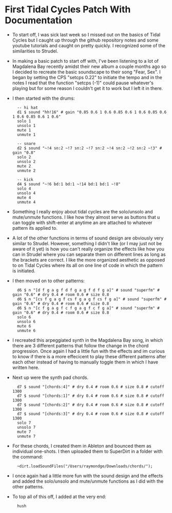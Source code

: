 # First Tidal Cycles Patch With Documentation
- To start off, I was sick last week so I missed out on the basics of Tidal Cycles but I caught up through the github repository notes and some youtube tutorials and caught on pretty quickly. I recognized some of the similarities to Strudel. 
- In making a basic patch to start off with, I've been listening to a lot of Magdalena Bay recently amidst their new album a couple months ago so I decided to recreate the basic soundscape to their song "Fear, Sex". I began by setting the CPS "setcps 0.22" to initiate the tempo and in the notes I read that the function "setcps (-1)" could pause whatever's playing but for some reason I couldn't get it to work but I left it in there.
- I then started with the drums:

        -- hi hat
        d1 $ sound "hh!16" # gain "0.85 0.6 1 0.6 0.85 0.6 1 0.6 0.85 0.6 1 0.6 0.85 0.6 1 0.6"
        solo 1
        unsolo 1
        mute 1
        unmute 1

        -- snare
        d2 $ sound "~!4 sn:2 ~!7 sn:2 ~!7 sn:2 ~!4 sn:2 ~!2 sn:2 ~!3" # gain "0.8"
        solo 2
        unsolo 2
        mute 2
        unmute 2

        -- kick
        d4 $ sound "~!6 bd:1 bd:1 ~!14 bd:1 bd:1 ~!8"
        solo 4
        unsolo 4
        mute 4
        unmute 4    

- Something I really enjoy about tidal cycles are the solo/unsolo and mute/unmute functions. I like how they almost serve as buttons that u can toggle with shift-enter at anytime an are attached to whatever pattern its applied to.
- A lot of the other functions in terms of sound design are obviously very similar to Strudel. However, something I didn't like (or I may just not be aware of it yet) is how you can't really organize the effects like how you can in Strudel where you can separate them on different lines as long as the brackets are correct. I like the more organized aesthetic as opposed to on Tidal Cycles where its all on one line of code in which the pattern is initiated.

- I then moved on to other patterns:

        d6 $ n "[d f g a g f d f g a g f d f g a]" # sound "superfm" # gain "0.6" # dry 0.4 # room 0.6 # size 0.8
        d6 $ n "[cs f g a g f cs f g a g f cs f g a]" # sound "superfm" # gain "0.6" # dry 0.4 # room 0.6 # size 0.8
        d6 $ n "[c f g a g f c f g a g f c f g a]" # sound "superfm" # gain "0.6" # dry 0.4 # room 0.6 # size 0.8
        solo 6
        unsolo 6
        mute 6
        unmute 6

- I recreated this arpeggiated synth in the Magdalena Bay song, in which there are 3 different patterns that follow the change in the chord progression. Once again I had a little fun with the effects and im curious to know if there is a more effecicent to play these different patterns after each other instead of having to manually toggle them in which I have written here.

- Next up were the synth pad chords.

        d7 $ sound "[chords:4]" # dry 0.4 # room 0.6 # size 0.8 # cutoff 1300
        d7 $ sound "[chords:1]" # dry 0.4 # room 0.6 # size 0.8 # cutoff 1300
        d7 $ sound "[chords:2]" # dry 0.4 # room 0.6 # size 0.8 # cutoff 1300
        d7 $ sound "[chords:3]" # dry 0.4 # room 0.6 # size 0.8 # cutoff 1300
        solo 7
        unsolo 7
        mute 7
        unmute 7

- For these chords, I created them in Ableton and bounced them as individual one-shots. I then uploaded them to SuperDirt in a folder with the command:

        ~dirt.loadSoundFiles("/Users/raymondge/Downloads/chords/");

- I once again had a little more fun with the sound design and the effects and added the solo/unsolo and mute/unmute functions as I did with the other patterns. 
- To top all of this off, I added at the very end:

        hush
